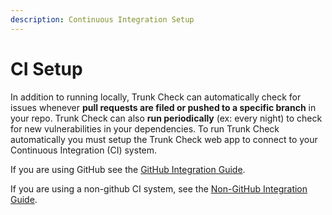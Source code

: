 ```yaml
---
description: Continuous Integration Setup
---
```


# CI Setup

In addition to running locally, Trunk Check can automatically check for issues whenever **pull requests are filed or pushed to a specific branch** in your repo. Trunk Check can also **run periodically** (ex: every night) to check for new vulnerabilities in your dependencies.  To run Trunk Check automatically you must setup the Trunk Check web app to connect to your Continuous Integration (CI) system.

If you are using GitHub see the [GitHub Integration Guide](get-started/).&#x20;

If you are using a non-github CI system, see the [Non-GitHub Integration Guide](continuous-integration/).
